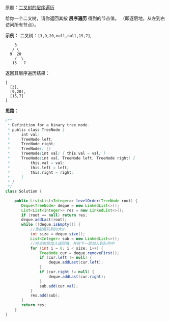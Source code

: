 原题：[二叉树的层序遍历](https://leetcode-cn.com/problems/binary-tree-level-order-traversal/)

给你一个二叉树，请你返回其按 **层序遍历** 得到的节点值。 （即逐层地，从左到右访问所有节点）。

**示例：**
二叉树：`[3,9,20,null,null,15,7]`,

```
    3
   / \
  9  20
    /  \
   15   7
```

返回其层序遍历结果：

```
[
  [3],
  [9,20],
  [15,7]
]
```



**思路**：

```java
/**
 * Definition for a binary tree node.
 * public class TreeNode {
 *     int val;
 *     TreeNode left;
 *     TreeNode right;
 *     TreeNode() {}
 *     TreeNode(int val) { this.val = val; }
 *     TreeNode(int val, TreeNode left, TreeNode right) {
 *         this.val = val;
 *         this.left = left;
 *         this.right = right;
 *     }
 * }
 */
class Solution {
  
    public List<List<Integer>> levelOrder(TreeNode root) {
       Deque<TreeNode> deque = new LinkedList<>();
       List<List<Integer>> res = new LinkedList<>();
       if (root == null) return res;
       deque.addLast(root);
       while (!deque.isEmpty()) {
           //当前层队列的大小
           int size = deque.size();
           List<Integer> sub = new LinkedList<>();
           //将当前层加入返回值，并将下一层加入到队列中
           for (int i = 0; i < size; i++) {
               TreeNode cur = deque.removeFirst();
               if (cur.left != null) {
                   deque.addLast(cur.left);
               }
               if (cur.right != null) {
                   deque.addLast(cur.right);
               }
               sub.add(cur.val);
           }
           res.add(sub);
       }
       return res;
    }
}
```

